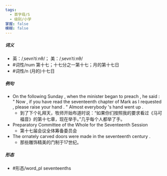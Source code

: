 ```yaml
---
tags:
  - 首字母/S
  - 级别/小学
掌握: false
模糊: false
---
```

##### 词义
- 英：/ˌsevnˈtiːnθ/； 美：/ˌsevnˈtiːnθ/
- #词性/num  第十七；十七分之一第十七；月的第十七日
- #词性/n  (月的)十七日
##### 例句
- On the following Sunday , when the minister began to preach , he said : " Now , if you have read the seventeenth chapter of Mark as I requested , please raise your hand . " Almost everybody 's hand went up .
	- 到了下个礼拜天，牧师开始布道时说：“如果你们按照我的要求看过《马可福音》的第十七章，现在举手。”几乎每个人都举了手。
- Preparatory Committee of the Whole for the Seventeenth Session
	- 第十七届会议全体筹备委员会
- The ornately carved doors were made in the seventeenth century .
	- 那些雕饰精美的门制于17世纪。
##### 形态
- #形态/word_pl seventeenths
